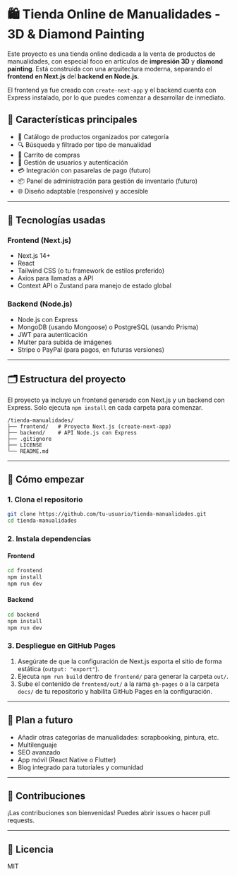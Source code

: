 # 🛍️ Tienda Online de Manualidades - 3D & Diamond Painting

Este proyecto es una tienda online dedicada a la venta de productos de manualidades, con especial foco en artículos de **impresión 3D** y **diamond painting**. Está construida con una arquitectura moderna, separando el **frontend en Next.js** del **backend en Node.js**.

El frontend ya fue creado con `create-next-app` y el backend cuenta con Express instalado, por lo que puedes comenzar a desarrollar de inmediato.

## 🧩 Características principales

- 🎨 Catálogo de productos organizados por categoría
- 🔍 Búsqueda y filtrado por tipo de manualidad
- 🛒 Carrito de compras
- 👤 Gestión de usuarios y autenticación
- 💳 Integración con pasarelas de pago (futuro)
- 📦 Panel de administración para gestión de inventario (futuro)
- 🌐 Diseño adaptable (responsive) y accesible

---

## 🧱 Tecnologías usadas

### Frontend (Next.js)

- Next.js 14+
- React
- Tailwind CSS (o tu framework de estilos preferido)
- Axios para llamadas a API
- Context API o Zustand para manejo de estado global

### Backend (Node.js)

- Node.js con Express
- MongoDB (usando Mongoose) o PostgreSQL (usando Prisma)
- JWT para autenticación
- Multer para subida de imágenes
- Stripe o PayPal (para pagos, en futuras versiones)

---

## 🗂️ Estructura del proyecto

El proyecto ya incluye un frontend generado con Next.js y un backend con Express. Solo ejecuta `npm install` en cada carpeta para comenzar.

```
/tienda-manualidades/
├── frontend/   # Proyecto Next.js (create-next-app)
├── backend/    # API Node.js con Express
├── .gitignore
├── LICENSE
└── README.md
```

---

## 🚀 Cómo empezar

### 1. Clona el repositorio

```bash
git clone https://github.com/tu-usuario/tienda-manualidades.git
cd tienda-manualidades
```

### 2. Instala dependencias

#### Frontend

```bash
cd frontend
npm install
npm run dev
```

#### Backend

```bash
cd backend
npm install
npm run dev
```

### 3. Despliegue en GitHub Pages

1. Asegúrate de que la configuración de Next.js exporta el sitio de forma estática (`output: "export"`).
2. Ejecuta `npm run build` dentro de `frontend/` para generar la carpeta `out/`.
3. Sube el contenido de `frontend/out/` a la rama `gh-pages` o a la carpeta `docs/` de tu repositorio y habilita GitHub Pages en la configuración.

---

## 📌 Plan a futuro

- Añadir otras categorías de manualidades: scrapbooking, pintura, etc.
- Multilenguaje
- SEO avanzado
- App móvil (React Native o Flutter)
- Blog integrado para tutoriales y comunidad

---

## 🤝 Contribuciones

¡Las contribuciones son bienvenidas! Puedes abrir issues o hacer pull requests.

---

## 📄 Licencia

MIT
